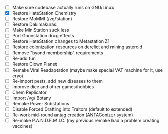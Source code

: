 * [ ] Make sure codebase actually runs on GNU/Linux
* [x] Restore HateStation Chemistry
* [ ] Restore MoMMI (/vg/station)
* [ ] Restore Dakimakuras
* [ ] Make MiniStation suck less
* [ ] Port Goonstation drug effects
* [ ] Restore HateStation changes to Metastation Z1
* [ ] Restore colonization resources on derelict and mining asteroid
* [ ] Remove "byond membership" requirements
* [ ] Re-add fun
* [ ] Restore Clown Planet
* [ ] Remake Viral Readaptation (maybe make special VAT machine for it, use cryo)
* [ ] Re-import pests, add new diseases to them
* [ ] Improve dice and other games/hobbies
* [ ] Chem Replicator
* [ ] Import /vg/ Botany
* [ ] Remake Power Substations
* [ ] Disable Forced Drafting into Traitors (default to extended)
* [ ] Re-work mid-round antag creation (ANTAGonizer system)
* [ ] Re-make P.A.N.D.E.M.I.C. (my previous remake had a problem creating vaccines)